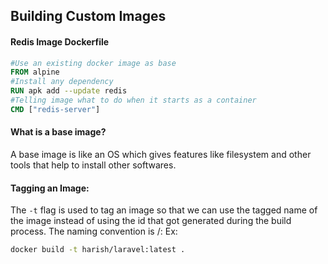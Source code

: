 ## Building Custom Images

#### Redis Image Dockerfile
```dockerfile
#Use an existing docker image as base
FROM alpine
#Install any dependency
RUN apk add --update redis
#Telling image what to do when it starts as a container
CMD ["redis-server"]

```
#### What is a base image?
A base image is like an OS which gives features like filesystem and other tools that help to install other softwares.

#### Tagging an Image:
The `-t` flag is used to tag an image so that we can use the tagged name of the image instead of using the id that got generated during the build process.
The naming convention is <docker id>/<image name>:<version>
Ex:
  ```bash
  docker build -t harish/laravel:latest .
  ```
